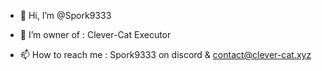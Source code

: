 - 👋 Hi, I’m @Spork9333

- 🌱 I’m owner of : Clever-Cat Executor

- 📫 How to reach me : Spork9333 on discord & contact@clever-cat.xyz
